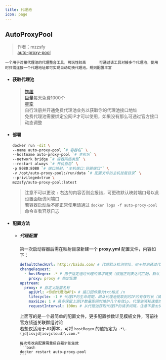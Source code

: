 ```yaml
---
title: 代理池
icon: page
---
```


## AutoProxyPool

> 作者：mzzsfy  
> [auto-proxy-pool](https://t.me/autoProxyPool)
```tip
一个用于对接代理池的代理整合工具，可玩性较高      可通过该工具对接多个代理池，使用时只需连接一个代理地址即可实现自动切换代理池，规则配置丰富     
```
- #### 获取代理池

  > [携趣](https://www.xiequ.cn)     
  > [巨量](https://www.juliangip.com/user/reg?inviteCode=1023366)每天免费1000个     
  > [星空](http://www.xkdaili.com/?ic=7aeqfsaq)       
  > 自行注册并开通免费代理池业务以获取你的代理池接口地址         
  > 免费代理池需要绑定公网IP才可以使用，如果没有那么可通过官方接口动态调整      


- #### 部署

  ```bash
  docker run -dit \
  --name auto-proxy-pool `# 容器名` \
  --hostname auto-proxy-pool `# 主机名` \
  --network bridge `# 容器网络类型` \
  --restart always `# 开机自启` \
  -p 8080:8080 `# 端口映射，"主机端口:容器端口"` \
  -v /opt/auto-proxy-pool:/run/data `# 配置文件的主机挂载目录` \
  --privileged=true \
  mzzsfy/auto-proxy-pool:latest
  ```
   

  > 注意不可以更改 `:` 右边的内容否则会报错，可更改默认映射端口号以此设置面板访问端口  
  > 若容器启动后不能正常使用请通过 `docker logs -f auto-proxy-pool` 命令查看容器日志

- #### 配置方法

  - ##### 代理配置

    第一次启动容器后需在映射目录新建一个 **proxy.yml** 配置文件，内容如下：

    ```yaml
    defaultCheckUrl: http://baidu.com/ # 代理默认检测地址，用于检测通过代理池提取到的代理IP是否有效
    changeRequest:
      - hostRegex: .* # 用于指定通过代理的请求链接（根据正则表达式匹配，默认 .* 表示匹配全部，若请求链接不在此规则内则会通过本机自身网络快速放通）
        proxy: proxy # 指定配置 
    upstream:
      proxy: # 自定义配置名称
        apiUrl: <你的代理池API> # 接口回传需为txt格式 /n
        lifecycle: -1 # 代理IP的生命周期，即从代理池提取到的IP的有效时长（填-1为自动检测即不指定，若需指定直接定义正整数，单位/秒）
        maxSize: 1 # 最多保留上游IP数量即同时维护几个有效ip，代理池消耗速度的倍数等于该设定值
        requestInterval: 100ms # 从代理池获取代理IP的请求间隔，注意不要太快否则可能会被服务器拉黑
    ```

    上面写的是一个最简单的配置文件，更多配置参数详见模板文件，可前往官方频道关联群组讨论  
    若想仅适用于JD脚本，可将 `hostRegex` 的值指定为 `.*\.(jd|isvjd|isvjcloud)\.com.*`
    ````tip
    每次修改完配置需重启容器才能生效  
    ```bash  
    docker restart auto-proxy-pool  
    ```
    ````
